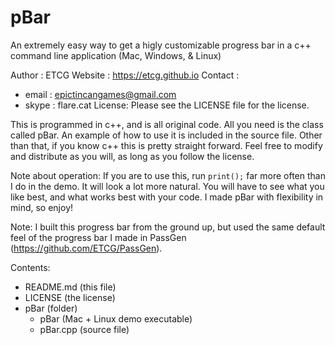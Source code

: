 # pBar
An extremely easy way to get a higly customizable progress bar in a c++ command line application (Mac, Windows, & Linux)

Author  : ETCG
Website : https://etcg.github.io
Contact :
  - email : epictincangames@gmail.com
  - skype : flare.cat
License: Please see the LICENSE file for the license.

This is programmed in c++, and is all original code.
All you need is the class called pBar. An example of how to use it is included in the source file.
Other than that, if you know c++ this is pretty straight forward. Feel free to modify and distribute as you will, as long as you follow the license.

Note about operation: If you are to use this, run `print();` far more often than I do in the demo. It will look a lot more natural. You will have to see what you like best, and what works best with your code. I made pBar with flexibility in mind, so enjoy!

Note: I built this progress bar from the ground up, but used the same default feel of the progress bar I made in PassGen (https://github.com/ETCG/PassGen).

Contents:
  - README.md  (this file)
  - LICENSE    (the license)
  - pBar       (folder)
    - pBar     (Mac + Linux demo executable)
    - pBar.cpp (source file)
